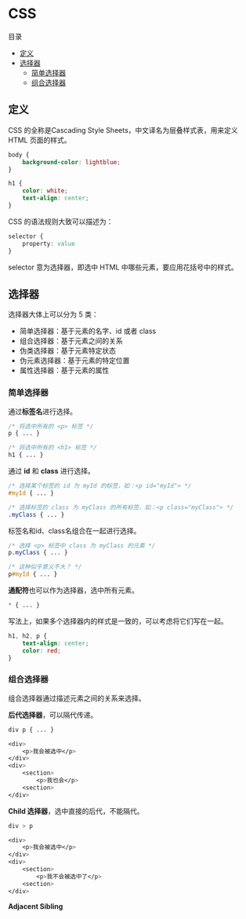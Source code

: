 # CSS

目录
* [定义](#定义)
* [选择器](#选择器)
    * [简单选择器](#简单选择器)
    * [组合选择器](#组合选择器)

## 定义
CSS 的全称是Cascading Style Sheets，中文译名为层叠样式表，用来定义 HTML 页面的样式。

```css
body {
    background-color: lightblue;
}

h1 {
    color: white;
    text-align: center;
}
```

CSS 的语法规则大致可以描述为：
```css
selector {
    property: value
}
```

selector 意为选择器，即选中 HTML 中哪些元素，要应用花括号中的样式。

## 选择器

选择器大体上可以分为 5 类：
* 简单选择器：基于元素的名字、id 或者 class
* 组合选择器：基于元素之间的关系
* 伪类选择器：基于元素特定状态
* 伪元素选择器：基于元素的特定位置
* 属性选择器：基于元素的属性

### 简单选择器

通过**标签名**进行选择。
```css
/* 将选中所有的 <p> 标签 */
p { ... }

/* 将选中所有的 <h1> 标签 */
h1 { ... }
```

通过 **id** 和 **class** 进行选择。
```css
/* 选择某个标签的 id 为 myId 的标签，如：<p id="myId"> */
#myId { ... }

/* 选择标签的 class 为 myClass 的所有标签，如：<p class="myClass"> */
.myClass { ... }
```

标签名和id、class名组合在一起进行选择。
```css
/* 选择 <p> 标签中 class 为 myClass 的元素 */
p.myClass { ... }

/* 这种似乎意义不大？ */
p#myId { ... }
```

**通配符**也可以作为选择器，选中所有元素。
```css
* { ... }
```

写法上，如果多个选择器内的样式是一致的，可以考虑将它们写在一起。
```css
h1, h2, p {
    text-align: center;
    color: red;
}
```

### 组合选择器

组合选择器通过描述元素之间的关系来选择。

**后代选择器**，可以隔代传递。
```css
div p { ... }

<div>
    <p>我会被选中</p>
</div>
<div>
    <section>
        <p>我也会</p>
    <section>
</div>
```

**Child 选择器**，选中直接的后代，不能隔代。
```css
div > p

<div>
    <p>我会被选中</p>
</div>
<div>
    <section>
        <p>我不会被选中了</p>
    <section>
</div>
```

**Adjacent Sibling**
